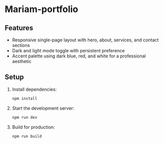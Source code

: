 # Mariam-portfolio

## Features

- Responsive single-page layout with hero, about, services, and contact sections
- Dark and light mode toggle with persistent preference
- Accent palette using dark blue, red, and white for a professional aesthetic

## Setup

1. Install dependencies:
   ```bash
   npm install
   ```
2. Start the development server:
   ```bash
   npm run dev
   ```
3. Build for production:
   ```bash
   npm run build
   ```
